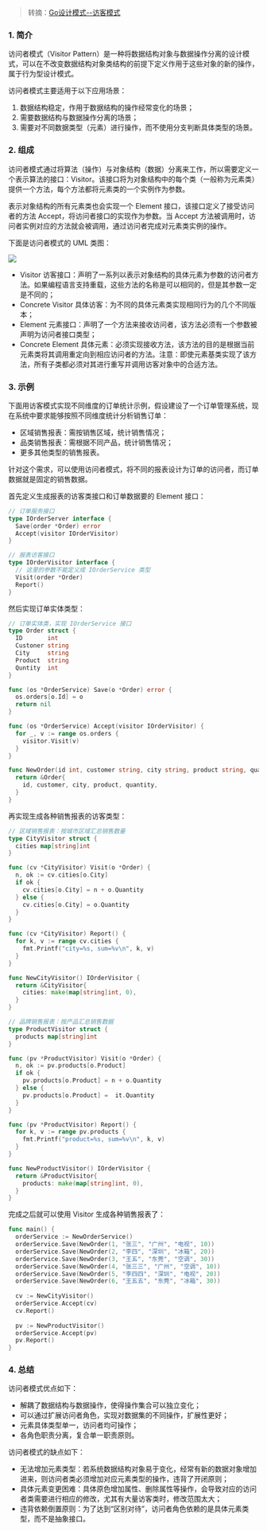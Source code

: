 > 转摘：[Go设计模式--访客模式](https://mp.weixin.qq.com/s/qsw89qI8DOXyb4C1XI5QtA)

### 1. 简介

访问者模式（Visitor Pattern）是一种将数据结构对象与数据操作分离的设计模式，可以在不改变数据结构对象类结构的前提下定义作用于这些对象的新的操作，属于行为型设计模式。

访问者模式主要适用于以下应用场景：

1. 数据结构稳定，作用于数据结构的操作经常变化的场景；
2. 需要数据结构与数据操作分离的场景；
3. 需要对不同数据类型（元素）进行操作，而不使用分支判断具体类型的场景。

### 2. 组成

访问者模式通过将算法（操作）与对象结构（数据）分离来工作，所以需要定义一个表示算法的接口：Visitor。该接口将为对象结构中的每个类（一般称为元素类）提供一个方法，每个方法都将元素类的一个实例作为参数。

表示对象结构的所有元素类也会实现一个 Element 接口，该接口定义了接受访问者的方法 Accept，将访问者接口的实现作为参数。当 Accept 方法被调用时，访问者实例对应的方法就会被调用，通过访问者完成对元素类实例的操作。

下面是访问者模式的 UML 类图：

![](https://cnd.qiniu.lin07ux.cn/markdown/cad702e8e5f34917ce5590ec0d392767.jpg)

* Visitor 访客接口：声明了一系列以表示对象结构的具体元素为参数的访问者方法。如果编程语言支持重载，这些方法的名称是可以相同的，但是其参数一定是不同的；
* Concrete Visitor 具体访客：为不同的具体元素类实现相同行为的几个不同版本；
* Element 元素接口：声明了一个方法来接收访问者，该方法必须有一个参数被声明为访问者接口类型；
* Concrete Element 具体元素：必须实现接收方法，该方法的目的是根据当前元素类将其调用重定向到相应访问者的方法。注意：即使元素基类实现了该方法，所有子类都必须对其进行重写并调用访客对象中的合适方法。

### 3. 示例

下面用访客模式实现不同维度的订单统计示例，假设建设了一个订单管理系统，现在系统中要求能够按照不同维度统计分析销售订单：

* 区域销售报表：需按销售区域，统计销售情况；
* 品类销售报表：需根据不同产品，统计销售情况；
* 更多其他类型的销售报表。

针对这个需求，可以使用访问者模式，将不同的报表设计为订单的访问者，而订单数据就是固定的销售数据。

首先定义生成报表的访客类接口和订单数据要的 Element 接口：

```go
// 订单服务接口
type IOrderServer interface {
  Save(order *Order) error
  Accept(visitor IOrderVisitor)
}

// 报表访客接口
type IOrderVisitor interface {
  // 这里的参数不能定义成 IOrderService 类型
  Visit(order *Order)
  Report()
}
```

然后实现订单实体类型：

```go
// 订单实体类，实现 IOrderService 接口
type Order struct {
  ID       int
  Custoner string
  City     string
  Product  string
  Quntity  int
}

func (os *OrderService) Save(o *Order) error {
  os.orders[o.Id] = o
  return nil
}

func (os *OrderService) Accept(visitor IOrderVisitor) {
  for _, v := range os.orders {
    visitor.Visit(v)
  }
}

func NewOrder(id int, customer string, city string, product string, quantity int) *Order {
  return &Order{
    id, customer, city, product, quantity,
  }
}
```

再实现生成各种销售报表的访客类型：

```go
// 区域销售报表：按城市区域汇总销售数量
type CityVisitor struct {
  cities map[string]int
}

func (cv *CityVisitor) Visit(o *Order) {
  n, ok := cv.cities[o.City]
  if ok {
    cv.cities[o.City] = n + o.Quantity
  } else {
    cv.cities[o.City] = o.Quantity
  }
}

func (cv *CityVisitor) Report() {
  for k, v := range cv.cities {
    fmt.Printf("city=%s, sum=%v\n", k, v)
  }
}

func NewCityVisitor() IOrderVisitor {
  return &CityVisitor{
    cities: make(map[string]int, 0),
  }
}

// 品牌销售报表：按产品汇总销售数据
type ProductVisitor struct {
  products map[string]int
}

func (pv *ProductVisitor) Visit(o *Order) {
  n, ok := pv.products[o.Product]
  if ok {
    pv.products[o.Product] = n + o.Quantity
  } else {
    pv.products[o.Product] =  it.Quantity
  }
}

func (pv *ProductVisitor) Report() {
  for k, v := range pv.products {
    fmt.Printf("product=%s, sum=%v\n", k, v)
  }
}

func NewProductVisitor() IOrderVisitor {
  return &ProductVisitor{
    products: make(map[string]int, 0),
  }
}
```

完成之后就可以使用 Visitor 生成各种销售报表了：

```go
func main() {
  orderService := NewOrderService()
  orderService.Save(NewOrder(1, "张三", "广州", "电视", 10))
  orderService.Save(NewOrder(2, "李四", "深圳", "冰箱", 20))
  orderService.Save(NewOrder(3, "王五", "东莞", "空调", 30))
  orderService.Save(NewOrder(4, "张三三", "广州", "空调", 10))
  orderService.Save(NewOrder(5, "李四四", "深圳", "电视", 20))
  orderService.Save(NewOrder(6, "王五五", "东莞", "冰箱", 30))
  
  cv := NewCityVisitor()
  orderService.Accept(cv)
  cv.Report()
  
  pv := NewProductVisitor()
  orderService.Accept(pv)
  pv.Report()
}
```

### 4. 总结

访问者模式优点如下：

* 解耦了数据结构与数据操作，使得操作集合可以独立变化；
* 可以通过扩展访问者角色，实现对数据集的不同操作，扩展性更好；
* 元素具体类型单一，访问者均可操作；
* 各角色职责分离，复合单一职责原则。

访问者模式的缺点如下：

* 无法增加元素类型：若系统数据结构对象易于变化，经常有新的数据对象增加进来，则访问者类必须增加对应元素类型的操作，违背了开闭原则；
* 具体元素变更困难：具体原色增加属性、删除属性等操作，会导致对应的访问者类需要进行相应的修改，尤其有大量访客类时，修改范围太大；
* 违背依赖倒置原则：为了达到“区别对待”，访问者角色依赖的是具体元素类型，而不是抽象接口。